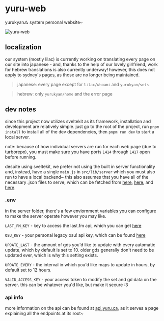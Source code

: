 # yuru-web

yurukyan△ system personal website~

![yuru-web](https://yui.yuru.ca/trn0rcd3o2.png)

## localization
our system (mostly lilac) is currently working on translating every page on our site into japanese - and, thanks to the help of our lovely girlfriend, work for hebrew translations is also currently underway! however, this does not apply to sydney's pages, as those are no longer being maintained.

> japanese: every page except for `lilac/whoami` and `yurukyan/sets`

> hebrew: only `yurukyan/home` and the error page

## dev notes
since this project now utilizes sveltekit as its framework, installation and development are relatively simple. just go to the root of the project, run `pnpm install` to install all of the dev dependencies, then `pnpm run dev` to start a local server.

note: because of how individual servers are run for each web page (due to turborepo), you must make sure you have ports `1414` through `1417` open before running.

despite using sveltekit, we prefer not using the built in server functionality and, instead, have a single `main.js` in `src/lib/server` which you must also run to have a local backend~ this also assumes that you have all of the necessary .json files to serve, which can be fetched from [here](https://api.yuru.ca/sets), [here](https://api.yuru.ca/gds?person=lilac), and [here](https://api.yuru.ca/gds?person=sydney).

### .env

in the server folder, there's a few enviornment variables you can configure to make the server operate however you may like. 

`LAST_FM_KEY` - key to access the last.fm api, which you can get [here](https://www.last.fm/api/account/create)

`OSU_KEY` - your personal legacy osu! api key, which can be found [here](https://osu.ppy.sh/home/account/edit#legacy-api)

`UPDATE_LAST` - the amount of gds you'd like to update with every automatic update, which by default is set to 10. older gds generally don't need to be updated ever, which is why this setting exists.

`UPDATE_EVERY` - the interval in which you'd like maps to update in hours, by default set to 12 hours.

`VALID_ACCESS_KEY` - your access token to modify the set and gd data on the server. this can be whatever you'd like, but make it secure :3

### api info

more information on the api can be found at [api.yuru.ca](https://api.yuru.ca), as it serves a page explaining all the endpoints at its root~
